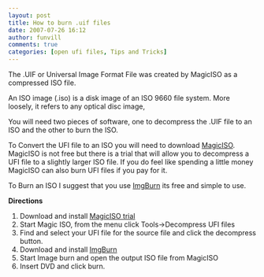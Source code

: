 ```yaml
---
layout: post
title: How to burn .uif files
date: 2007-07-26 16:12
author: funvill
comments: true
categories: [open ufi files, Tips and Tricks]
---
```

The .UIF or Universal Image Format File was created by MagicISO as a compressed ISO file.

An ISO image (.iso) is a disk image of an ISO 9660 file system. More loosely, it refers to any optical disc image,

You will need two pieces of software, one to decompress the .UIF file to an ISO and the other to burn the ISO.

To Convert the UFI file to an ISO you will need to download <a href="http://www.magiciso.com/">MagicISO</a>. MagicISO is not free but there is a trial that will allow you to decompress a UFI file to a slightly larger ISO file.  If you do feel like spending a little money MagicISO can also burn UFI files if you pay for it.

To Burn an ISO I suggest that you use <a href="http://www.imgburn.com/">ImgBurn</a> its free and simple to use.

<strong>Directions</strong>
<ol>
	<li>Download and install <a href="http://www.magiciso.com/">MagicISO trial</a></li>
	<li>Start Magic ISO, from the menu click Tools-&gt;Decompress UFI files</li>
	<li>Find and select your UFI file for the source file and click the decompress button.</li>
	<li>Download and install  <a href="http://www.imgburn.com/">ImgBurn</a></li>
	<li>Start Image burn and open the output ISO file from MagicISO</li>
	<li>Insert DVD and click burn.</li>
</ol>
